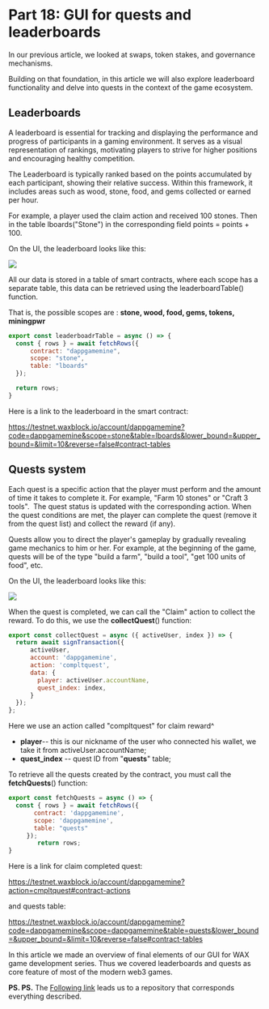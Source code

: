 Part 18: GUI for quests and leaderboards
===

In our previous article, we looked at swaps, token stakes, and governance mechanisms.

Building on that foundation, in this article we will also explore leaderboard functionality and delve into quests in the context of the game ecosystem.

**Leaderboard**s
----------------

A leaderboard is essential for tracking and displaying the performance and progress of participants in a gaming environment. It serves as a visual representation of rankings, motivating players to strive for higher positions and encouraging healthy competition.

The Leaderboard is typically ranked based on the points accumulated by each participant, showing their relative success. Within this framework, it includes areas such as wood, stone, food, and gems collected or earned per hour.

For example, a player used the claim action and received 100 stones. Then in the table lboards("Stone") in the corresponding field points = points + 100.

On the UI, the leaderboard looks like this:

![](/public/assets/images/tutorials/howto-create_farming_game/part18/image1.png)

All our data is stored in a table of smart contracts, where each scope has a separate table, this data can be retrieved using the leaderboardTable() function.

That is, the possible scopes are : **stone, wood, food, gems, tokens, miningpwr**

```js
export const leaderboadrTable = async () => {
  const { rows } = await fetchRows({
      contract: "dappgamemine",
      scope: "stone",
      table: "lboards"
  });

  return rows;
}

```

Here is a link to the leaderboard in the smart contract:

<https://testnet.waxblock.io/account/dappgamemine?code=dappgamemine&scope=stone&table=lboards&lower_bound=&upper_bound=&limit=10&reverse=false#contract-tables>

**Quests system**
-----------------

Each quest is a specific action that the player must perform and the amount of time it takes to complete it. For example, "Farm 10 stones" or "Craft 3 tools".  The quest status is updated with the corresponding action. When the quest conditions are met, the player can complete the quest (remove it from the quest list) and collect the reward (if any).

Quests allow you to direct the player's gameplay by gradually revealing game mechanics to him or her. For example, at the beginning of the game, quests will be of the type "build a farm", "build a tool", "get 100 units of food", etc.

On the UI, the leaderboard looks like this:

![](/public/assets/images/tutorials/howto-create_farming_game/part18/image2.png)

When the quest is completed, we can call the "Claim" action to collect the reward. To do this, we use the **collectQuest**() function:

```js
export const collectQuest = async ({ activeUser, index }) => {
  return await signTransaction({
      activeUser,
      account: 'dappgamemine',
      action: 'compltquest',
      data: {
        player: activeUser.accountName,
        quest_index: index,
      }
  });
};
```

Here we use an action called "compltquest" for claim reward^

-   **player**-- this is our nickname of the user who connected his wallet, we take it from activeUser.accountName;
-   **quest_index** -- quest ID from "**quests**" table;

To retrieve all the quests created by the contract, you must call the **fetchQuests**() function:

```js
export const fetchQuests = async () => {
  const { rows } = await fetchRows({
       contract: 'dappgamemine',
       scope: 'dappgamemine',
       table: "quests"
     });
        return rows;
}
```

Here is a link for claim completed quest:

<https://testnet.waxblock.io/account/dappgamemine?action=cmpltquest#contract-actions>

and quests table:

<https://testnet.waxblock.io/account/dappgamemine?code=dappgamemine&scope=dappgamemine&table=quests&lower_bound=&upper_bound=&limit=10&reverse=false#contract-tables>

In this article we made an overview of final elements of our GUI for WAX game development series. Thus we covered leaderboards and quests as core feature of most of the modern web3 games.

**PS. PS.** The [Following link](https://github.com/dapplicaio/GUIQuestsLeaderboards) leads us to a repository that corresponds everything described.